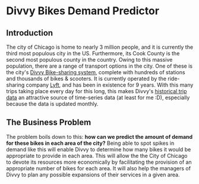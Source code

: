 # Divvy Bikes Demand Predictor

## Introduction

The city of Chicago is home to nearly 3 million people, and it is currently the third most populous city in the US. Furthermore, its Cook County is the second most populous county in the country. Owing to this massive population, there are a range of transport options in the city. One of these is the city's [Divvy Bike-sharing system](https://divvybikes.com/), complete with hundreds of stations and thousands of bikes & scooters. It is currently operated by the ride-sharing company [Lyft](https://www.lyft.com/), and has been in existence for 9 years. With this many trips taking place every day for this long, this makes Divvy's [historical trip data](https://divvybikes.com/system-data) an attractive source of time-series data (at least for me :D), especially because the data is updated monthly.


## The Business Problem

The problem boils down to this: **how can we predict the amount of demand for these bikes in each area of the city?** Being able to spot spikes in demand like this will enable Divvy to determine how many bikes it would be appropriate to provide in each area. This will allow the the City of Chicago to devote its resources more economically by facilitating the provision of an appropriate number of bikes for each area. It will also help the managers of Divvy to plan any possible expansions of their services in a given area.


